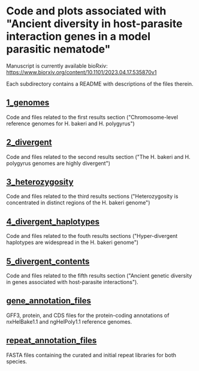 # Code and plots associated with "Ancient diversity in host-parasite interaction genes in a model parasitic nematode"

Manuscript is currently available bioRxiv: https://www.biorxiv.org/content/10.1101/2023.04.17.535870v1

Each subdirectory contains a README with descriptions of the files therein. 

## [1_genomes](https://github.com/lstevens17/heligmosomoides_MS/tree/main/1_genomes)
Code and files related to the first results section ("Chromosome-level reference genomes for H. bakeri and H. polygyrus")

## [2_divergent](https://github.com/lstevens17/heligmosomoides_MS/tree/main/2_divergence)
Code and files related to the second results section ("The H. bakeri and H. polygyrus genomes are highly divergent")

## [3_heterozygosity](https://github.com/lstevens17/heligmosomoides_MS/tree/main/3_heterozygosity)
Code and files related to the third results sections ("Heterozygosity is concentrated in distinct regions of the H. bakeri genome")

## [4_divergent_haplotypes](https://github.com/lstevens17/heligmosomoides_MS/tree/main/4_divergent_haplotypes)
Code and files related to the fouth results sections ("Hyper-divergent haplotypes are widespread in the H. bakeri genome")

## [5_divergent_contents](https://github.com/lstevens17/heligmosomoides_MS/tree/main/5_divergent_contents)
Code and files related to the fifth results section ("Ancient genetic diversity in genes associated with host-parasite interactions").

## [gene_annotation_files](https://github.com/lstevens17/heligmosomoides_MS/tree/main/gene_annotation_files)
GFF3, protein, and CDS files for the protein-coding annotations of nxHelBake1.1 and ngHelPoly1.1 reference genomes. 

## [repeat_annotation_files](https://github.com/lstevens17/heligmosomoides_MS/tree/main/repeat_annotation_files)
FASTA files containing the curated and initial repeat libraries for both species.
